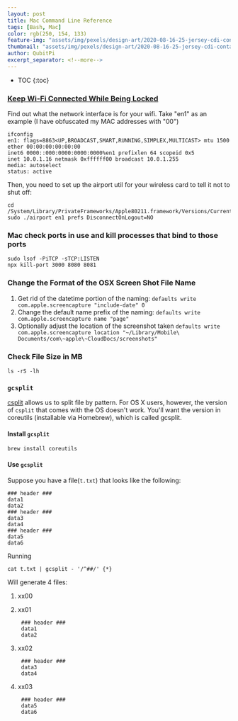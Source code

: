 ```yaml
---
layout: post
title: Mac Command Line Reference
tags: [Bash, Mac]
color: rgb(250, 154, 133)
feature-img: "assets/img/pexels/design-art/2020-08-16-25-jersey-cdi-container-agnostic-support/cover.png"
thumbnail: "assets/img/pexels/design-art/2020-08-16-25-jersey-cdi-container-agnostic-support/cover.png"
author: QubitPi
excerpt_separator: <!--more-->
---
```


<!--more-->

* TOC
{:toc}

### [Keep Wi-Fi Connected While Being Locked](https://apple.stackexchange.com/a/97047)

Find out what the network interface is for your wifi. Take "en1" as an example (I have obfuscated my MAC addresses with
"00")

```
ifconfig
en1: flags=8863<UP,BROADCAST,SMART,RUNNING,SIMPLEX,MULTICAST> mtu 1500  
ether 00:00:00:00:00:00  
inet6 0000::000:0000:0000:0000%en1 prefixlen 64 scopeid 0x5
inet 10.0.1.16 netmask 0xffffff00 broadcast 10.0.1.255
media: autoselect
status: active
```

Then, you need to set up the airport util for your wireless card to tell it not to shut off:

```
cd /System/Library/PrivateFrameworks/Apple80211.framework/Versions/Current/Resources
sudo ./airport en1 prefs DisconnectOnLogout=NO
```

### Mac check ports in use and kill processes that bind to those ports

    sudo lsof -PiTCP -sTCP:LISTEN
    npx kill-port 3000 8080 8081

### Change the Format of the OSX Screen Shot File Name

1. Get rid of the datetime portion of the naming: `defaults write com.apple.screencapture "include-date" 0`
2. Change the default name prefix of the naming: `defaults write com.apple.screencapture name "page"`
3. Optionally adjust the location of the screenshot taken
   `defaults write com.apple.screencapture location "~/Library/Mobile\ Documents/com\~apple\~CloudDocs/screenshots"`

### Check File Size in MB

    ls -rS -lh
    
### `gcsplit`

[csplit](https://www.gnu.org/software/coreutils/manual/html_node/csplit-invocation.html#csplit-invocation) allows us to
split file by pattern. For OS X users, however, the version of `csplit` that comes with the OS doesn't work. You'll want
the version in coreutils (installable via Homebrew), which is called gcsplit.

#### Install `gcsplit`

    brew install coreutils
    
#### Use `gcsplit`

Suppose you have a file(`t.txt`) that looks like the following:

    ### header ###
    data1
    data2
    ### header ###
    data3
    data4
    ### header ###
    data5
    data6
    
Running 

    cat t.txt | gcsplit - '/^##/' {*}
    
Will generate 4 files:

1. xx00

2. xx01

        ### header ###
        data1
        data2

3. xx02

        ### header ###
        data3
        data4
    
4. xx03

        ### header ###
        data5
        data6

